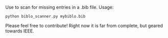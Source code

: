 Use to scan for missing entries in a .bib file.
Usage:

    python biblo_scanner.py mybiblo.bib

Please feel free to contribute! Right now it is far from complete, but geared towards IEEE.
